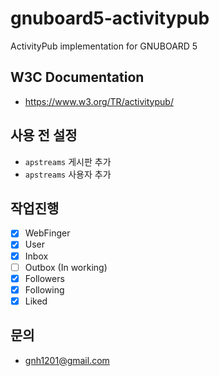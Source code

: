 # gnuboard5-activitypub
ActivityPub implementation for GNUBOARD 5

## W3C Documentation
  * https://www.w3.org/TR/activitypub/

## 사용 전 설정
  * `apstreams` 게시판 추가
  * `apstreams` 사용자 추가

## 작업진행
- [x] WebFinger
- [x] User
- [x] Inbox
- [ ] Outbox (In working)
- [x] Followers
- [x] Following
- [x] Liked

## 문의
* gnh1201@gmail.com
